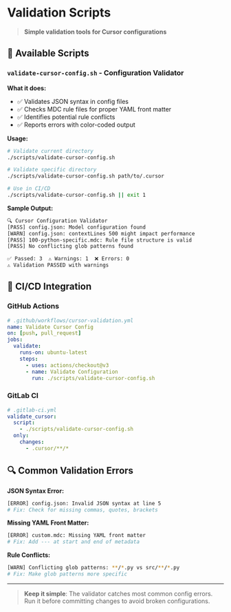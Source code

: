 # Validation Scripts

> **Simple validation tools for Cursor configurations**

## 🔧 Available Scripts

### `validate-cursor-config.sh` - Configuration Validator

**What it does:**
- ✅ Validates JSON syntax in config files
- ✅ Checks MDC rule files for proper YAML front matter
- ✅ Identifies potential rule conflicts
- ✅ Reports errors with color-coded output

**Usage:**
```bash
# Validate current directory
./scripts/validate-cursor-config.sh

# Validate specific directory
./scripts/validate-cursor-config.sh path/to/.cursor

# Use in CI/CD
./scripts/validate-cursor-config.sh || exit 1
```

**Sample Output:**
```bash
🔍 Cursor Configuration Validator
[PASS] config.json: Model configuration found
[WARN] config.json: contextLines 500 might impact performance
[PASS] 100-python-specific.mdc: Rule file structure is valid
[PASS] No conflicting glob patterns found

✅ Passed: 3  ⚠️ Warnings: 1  ❌ Errors: 0
⚠️ Validation PASSED with warnings
```

## 🚀 CI/CD Integration

### GitHub Actions
```yaml
# .github/workflows/cursor-validation.yml
name: Validate Cursor Config
on: [push, pull_request]
jobs:
  validate:
    runs-on: ubuntu-latest
    steps:
      - uses: actions/checkout@v3
      - name: Validate Configuration
        run: ./scripts/validate-cursor-config.sh
```

### GitLab CI
```yaml
# .gitlab-ci.yml
validate_cursor:
  script:
    - ./scripts/validate-cursor-config.sh
  only:
    changes:
      - .cursor/**/*
```

## 🔍 Common Validation Errors

**JSON Syntax Error:**
```bash
[ERROR] config.json: Invalid JSON syntax at line 5
# Fix: Check for missing commas, quotes, brackets
```

**Missing YAML Front Matter:**
```bash
[ERROR] custom.mdc: Missing YAML front matter
# Fix: Add --- at start and end of metadata
```

**Rule Conflicts:**
```bash
[WARN] Conflicting glob patterns: **/*.py vs src/**/*.py
# Fix: Make glob patterns more specific
```

---

> **Keep it simple**: The validator catches most common config errors. Run it before committing changes to avoid broken configurations. 